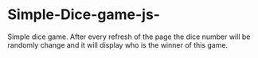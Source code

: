 # Simple-Dice-game-js-
Simple dice game. After every refresh of the page the dice number will be randomly change and it will display who is the winner of this game.

